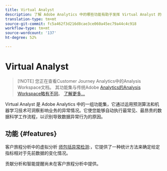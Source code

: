 ```yaml
---
title: Virtual Analyst
description: 了解 Adobe Analytics 中的哪些功能有助于发挥 Virtual Analyst 的作用。
translation-type: tm+mt
source-git-commit: fc5a462f3d216d8cae3ce060a45ec79a44c4c918
workflow-type: tm+mt
source-wordcount: '137'
ht-degree: 52%

---
```



# Virtual Analyst

>[!NOTE] 您正在查看Customer Journey Analytics中的Analysis Workspace文档。 其功能集与传统Adobe [Analytics的Analysis Workspace略有不同](https://docs.adobe.com/content/help/zh-Hans/analytics/analyze/analysis-workspace/home.html)。 [了解更多...](/help/getting-started/cja-aa.md)

Virtual Analyst 是 Adobe Analytics 中的一组功能集，它通过运用预测算法和机器学习技术可洞察影响业务的异常情况。它使您能够自动执行最常见、最昂贵的数据科学工作流程，以识别导致数据异常行为的原因。

## 功能 {#features}

客户旅程分析中的虚拟分析 [师包括异常检测](c-anomaly-detection/anomaly-detection.md):，它提供了一种统计方法来确定给定指标相对于先前数据的变化情况。

贡献分析和智能提醒尚未在客户旅程分析中提供。
